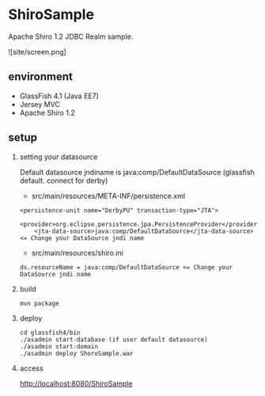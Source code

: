 ShiroSample
===========

Apache Shiro 1.2 JDBC Realm sample.

![site/screen.png]

environment
-------------
* GlassFish 4.1 (Java EE7)
* Jersey MVC
* Apache Shiro 1.2

setup
--------
1. setting your datasource

    Default datasource jndiname is java:comp/DefaultDataSource (glassfish default. connect for derby)

    * src/main/resources/META-INF/persistence.xml

    ```
    <persistence-unit name="DerbyPU" transaction-type="JTA">
        <provider>org.eclipse.persistence.jpa.PersistenceProvider</provider>
        <jta-data-source>java:comp/DefaultDataSource</jta-data-source> <= Change your DataSource jndi name
    ```

    * src/main/resources/shiro.ini

    ```
    ds.resourceName = java:comp/DefaultDataSource <= Change your DataSource jndi name
    ```

2. build
    ```
    mvn package
    ```

3. deploy
    ```
    cd glassfish4/bin
    ./asadmin start-database (if user default datasource)
    ./asadmin start-domain
    ./asadmin deploy ShoroSample.war
    ```

4. access

    [http://localhost:8080/ShiroSample](http://localhost:8080/ShiroSample)
